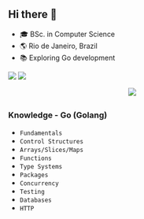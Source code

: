 ## Hi there 👋 

- 🎓 BSc. in Computer Science
- 🌎 Rio de Janeiro, Brazil
- 📚 Exploring Go development

<div> 
    <a href="https://www.linkedin.com" target="_blank"><img src="https://img.shields.io/badge/-LinkedIn-%230077B5?style=for-the-badge&logo=linkedin&logoColor=white" target="_blank"></a> 
    <a href="https://instagram.com/" target="_blank"><img src="https://img.shields.io/badge/-Instagram-%23E4405F?style=for-the-badge&logo=instagram&logoColor=white" target="_blank"></a>
</div>

<p align="center">
  <a href="https://skillicons.dev">
    <img src="https://skillicons.dev/icons?i=go,vscode,git,github" />
  </a>
</p>

##

### Knowledge - Go (Golang)
- `Fundamentals`
- `Control Structures`
- `Arrays/Slices/Maps`
- `Functions`
- `Type Systems`
- `Packages`
- `Concurrency`
- `Testing`
- `Databases`
- `HTTP`


  

